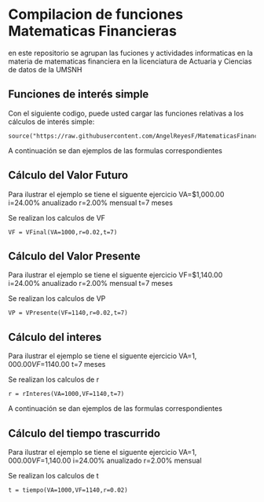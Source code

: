 # Compilacion de funciones Matematicas Financieras
en este repositorio se agrupan las fuciones y actividades informaticas en la materia de matematicas financiera en la licenciatura de Actuaria y Ciencias de datos de la UMSNH

## Funciones de interés simple

Con el siguiente codigo, puede usted cargar las funciones relativas a los cálculos de interés simple:

```
source("https://raw.githubusercontent.com/AngelReyesF/MatematicasFinancieras/refs/heads/main/FormulasInteresSimple.R")
```
A continuación se dan ejemplos de las formulas correspondientes

## Cálculo del Valor Futuro

Para ilustrar el ejemplo se tiene el siguente ejercicio VA=$1,000.00 i=24.00% anualizado r=2.00% mensual t=7 meses

Se realizan los calculos de VF
```
VF = VFinal(VA=1000,r=0.02,t=7)
```

## Cálculo del Valor Presente

Para ilustrar el ejemplo se tiene el siguente ejercicio VF=$1,140.00 i=24.00% anualizado r=2.00% mensual t=7 meses

Se realizan los calculos de VP
```
VP = VPresente(VF=1140,r=0.02,t=7)
```

## Cálculo del interes

Para ilustrar el ejemplo se tiene el siguente ejercicio VA=$1,000.00 VF=$1140.00 t=7 meses

Se realizan los calculos de r
```
r = rInteres(VA=1000,VF=1140,t=7)
```
A continuación se dan ejemplos de las formulas correspondientes

## Cálculo del tiempo trascurrido

Para ilustrar el ejemplo se tiene el siguente ejercicio VA=$1,000.00 VF=$1,140.00 i=24.00% anualizado r=2.00% mensual 

Se realizan los calculos de t
```
t = tiempo(VA=1000,VF=1140,r=0.02)
```
